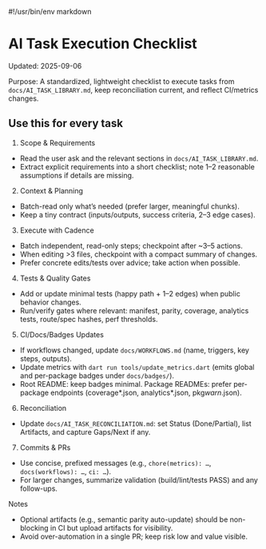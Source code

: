 #!/usr/bin/env markdown

# AI Task Execution Checklist

Updated: 2025-09-06

Purpose: A standardized, lightweight checklist to execute tasks from `docs/AI_TASK_LIBRARY.md`, keep reconciliation current, and reflect CI/metrics changes.

## Use this for every task

1. Scope & Requirements

-    Read the user ask and the relevant sections in `docs/AI_TASK_LIBRARY.md`.
-    Extract explicit requirements into a short checklist; note 1–2 reasonable assumptions if details are missing.

2. Context & Planning

-    Batch-read only what’s needed (prefer larger, meaningful chunks).
-    Keep a tiny contract (inputs/outputs, success criteria, 2–3 edge cases).

3. Execute with Cadence

-    Batch independent, read-only steps; checkpoint after ~3–5 actions.
-    When editing >3 files, checkpoint with a compact summary of changes.
-    Prefer concrete edits/tests over advice; take action when possible.

4. Tests & Quality Gates

-    Add or update minimal tests (happy path + 1–2 edges) when public behavior changes.
-    Run/verify gates where relevant: manifest, parity, coverage, analytics tests, route/spec hashes, perf thresholds.

5. CI/Docs/Badges Updates

-    If workflows changed, update `docs/WORKFLOWS.md` (name, triggers, key steps, outputs).
-    Update metrics with `dart run tools/update_metrics.dart` (emits global and per-package badges under `docs/badges/`).
-    Root README: keep badges minimal. Package READMEs: prefer per-package endpoints (coverage*<pkg>.json, analytics*<pkg>.json, pkg*warn*<pkg>.json).

6. Reconciliation

-    Update `docs/AI_TASK_RECONCILIATION.md`: set Status (Done/Partial), list Artifacts, and capture Gaps/Next if any.

7. Commits & PRs

-    Use concise, prefixed messages (e.g., `chore(metrics): …`, `docs(workflows): …`, `ci: …`).
-    For larger changes, summarize validation (build/lint/tests PASS) and any follow-ups.

Notes

-    Optional artifacts (e.g., semantic parity auto-update) should be non-blocking in CI but upload artifacts for visibility.
-    Avoid over-automation in a single PR; keep risk low and value visible.
